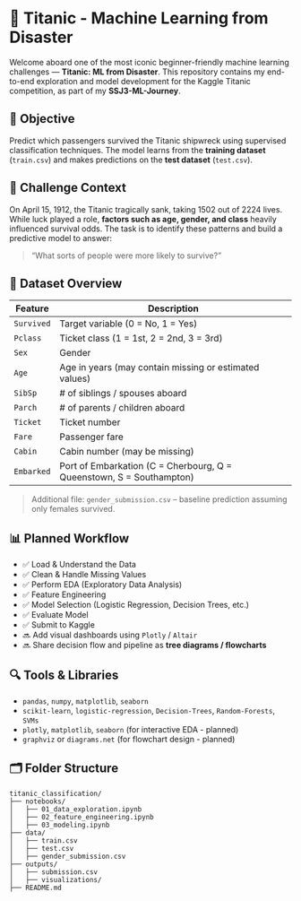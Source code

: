 # 🚢 Titanic - Machine Learning from Disaster

Welcome aboard one of the most iconic beginner-friendly machine learning challenges — **Titanic: ML from Disaster**. This repository contains my end-to-end exploration and model development for the Kaggle Titanic competition, as part of my **SSJ3-ML-Journey**.

## 🎯 Objective

Predict which passengers survived the Titanic shipwreck using supervised classification techniques. The model learns from the **training dataset** (`train.csv`) and makes predictions on the **test dataset** (`test.csv`).

## 🧠 Challenge Context

On April 15, 1912, the Titanic tragically sank, taking 1502 out of 2224 lives. While luck played a role, **factors such as age, gender, and class** heavily influenced survival odds. The task is to identify these patterns and build a predictive model to answer:

> “What sorts of people were more likely to survive?”

## 📁 Dataset Overview

| Feature          | Description                                                    |
|------------------|----------------------------------------------------------------|
| `Survived`       | Target variable (0 = No, 1 = Yes)                              |
| `Pclass`         | Ticket class (1 = 1st, 2 = 2nd, 3 = 3rd)                        |
| `Sex`            | Gender                                                         |
| `Age`            | Age in years (may contain missing or estimated values)         |
| `SibSp`          | # of siblings / spouses aboard                                 |
| `Parch`          | # of parents / children aboard                                 |
| `Ticket`         | Ticket number                                                  |
| `Fare`           | Passenger fare                                                 |
| `Cabin`          | Cabin number (may be missing)                                  |
| `Embarked`       | Port of Embarkation (C = Cherbourg, Q = Queenstown, S = Southampton) |

> Additional file: `gender_submission.csv` – baseline prediction assuming only females survived.

## 📊 Planned Workflow

- ✅ Load & Understand the Data  
- ✅ Clean & Handle Missing Values  
- ✅ Perform EDA (Exploratory Data Analysis)  
- ✅ Feature Engineering  
- ✅ Model Selection (Logistic Regression, Decision Trees, etc.)  
- ✅ Evaluate Model  
- ✅ Submit to Kaggle  
- 🔜 Add visual dashboards using `Plotly` / `Altair`  
- 🔜 Share decision flow and pipeline as **tree diagrams / flowcharts**

## 🔍 Tools & Libraries

- `pandas`, `numpy`, `matplotlib`, `seaborn`
- `scikit-learn`, `logistic-regression`, `Decision-Trees`, `Random-Forests`, `SVMs`
- `plotly`, `matplotlib`, `seaborn` (for interactive EDA - planned)
- `graphviz` or `diagrams.net` (for flowchart design - planned)

## 🗂️ Folder Structure

```
titanic_classification/
├── notebooks/
│   ├── 01_data_exploration.ipynb
│   ├── 02_feature_engineering.ipynb
│   ├── 03_modeling.ipynb
├── data/
│   ├── train.csv
│   ├── test.csv
│   ├── gender_submission.csv
├── outputs/
│   ├── submission.csv
│   ├── visualizations/
├── README.md
```
